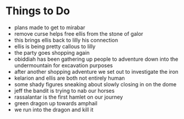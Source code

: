 # Things to Do

- plans made to get to mirabar
- remove curse helps free ellis from the stone of galor
- this brings ellis back to lilly his connection
- ellis is being pretty callous to lilly 
- the party goes shopping again
- obiddiah has been gathering up people to adventure down into the undermountain for excavation purposes
- after another shopping adventure we set out to investigate the iron
- kelarion and ellis are both not entirely human
- some shady figures sneaking about slowly closing in on the dome
- jeff the bandit is trying to nab our horses
- rassalantar is the first hamlet on our journey
- green dragon up towards amphail
- we run into the dragon and kill it